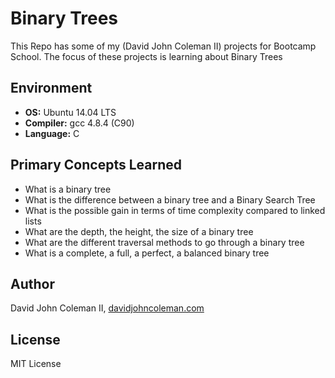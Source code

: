 # Binary Trees

This Repo has some of my (David John Coleman II) projects for Bootcamp School.
The focus of these projects is learning about Binary Trees

## Environment

* __OS:__ Ubuntu 14.04 LTS
* __Compiler:__ gcc 4.8.4 (C90)
* __Language:__ C

## Primary Concepts Learned

* What is a binary tree
* What is the difference between a binary tree and a Binary Search Tree
* What is the possible gain in terms of time complexity compared to linked lists
* What are the depth, the height, the size of a binary tree
* What are the different traversal methods to go through a binary tree
* What is a complete, a full, a perfect, a balanced binary tree

## Author

David John Coleman II, [davidjohncoleman.com](http://www.davidjohncoleman.com/)

## License

MIT License
